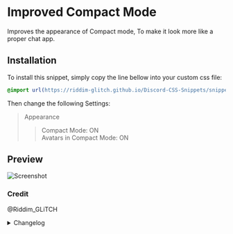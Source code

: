 # Improved Compact Mode
Improves the appearance of Compact mode, To make it look more like a proper chat app.

## Installation
To install this snippet, simply copy the line bellow into your custom css file:
```css
@import url(https://riddim-glitch.github.io/Discord-CSS-Snippets/snippets/CSS/ImprovedCompactMode.css);
```
Then change the following Settings:
>Appearance
>>Compact Mode: ON<br>
>>Avatars in Compact Mode: ON

## Preview
![Screenshot](https://riddim-glitch.hacked-your.tech/content/cdn/fMLvciClkLjO.png)
### Credit
@Riddim_GLiTCH

<details>
<summary>Changelog</summary>

## 1.0.0

- Initial release

## 2.0.0

- Rewrite to work with new classes
- Minor fixes

</details>
